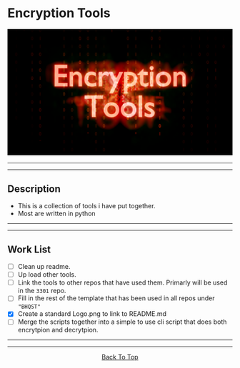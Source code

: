 <a id="top"></a>
# Encryption Tools

![Logo](Logo.png)

***
***

## Description
 - This is a collection of tools i have put together.
 - Most are written in python

***
***

## Work List
 - [ ] Clean up readme.
 - [ ] Up load other tools.
 - [ ] Link the tools to other repos that have used them. Primarly will be used in the `3301` repo.
 - [ ] Fill in the rest of the template that has been used in all repos under `"BHQST"`
 - [x] Create a standard Logo.png to link to README.md
 - [ ] Merge the scripts together into a simple to use cli script that does both encrytpion and decrytpion.

***
***
<p align="center">
  <a href="#top">Back To Top</a>
</p>
